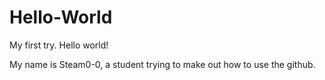 # Hello-World
My first try. Hello world!

My name is Steam0-0, a student trying to make out how to use the github.
